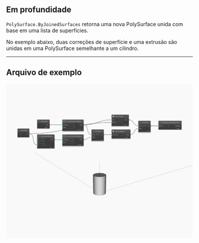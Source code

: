 ## Em profundidade
`PolySurface.ByJoinedSurfaces` retorna uma nova PolySurface unida com base em uma lista de superfícies.

No exemplo abaixo, duas correções de superfície e uma extrusão são unidas em uma PolySurface semelhante a um cilindro.

___
## Arquivo de exemplo

![ByJoinedSurfaces](./Autodesk.DesignScript.Geometry.PolySurface.ByJoinedSurfaces_img.jpg)

